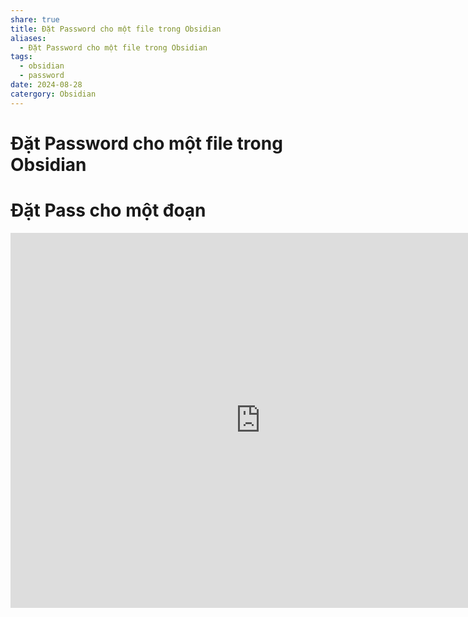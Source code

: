 ```yaml
---
share: true
title: Đặt Password cho một file trong Obsidian
aliases:
  - Đặt Password cho một file trong Obsidian
tags:
  - obsidian
  - password
date: 2024-08-28
catergory: Obsidian
---
```

# Đặt Password cho một file trong Obsidian
# Đặt Pass cho một đoạn
<iframe width="800" height="600" src="https://www.youtube.com/embed/EJLnf-PFR4c?si=1biiYBQYmnHfWUoO" title="YouTube video player" frameborder="0" allow="accelerometer; autoplay; clipboard-write; encrypted-media; gyroscope; picture-in-picture; web-share" referrerpolicy="strict-origin-when-cross-origin" allowfullscreen></iframe>